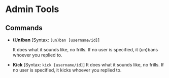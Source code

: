 # Admin Tools

## Commands

- **(Un)ban**
[Syntax: `(un)ban [username/id]`]

   It does what it sounds like, no frills. If no user is specified, it (un)bans whoever you replied to.
 - **Kick**
[Syntax: `kick [username/id]`]
   It does what it sounds like, no frills. If no user is specified, it kicks whoever you replied to.
<!--stackedit_data:
eyJoaXN0b3J5IjpbMzI4MDQ1Njc0XX0=
-->